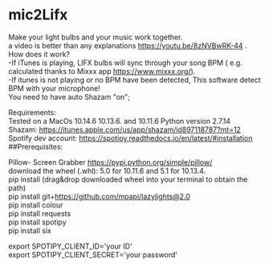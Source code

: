 # mic2Lifx
Make your light bulbs and your music work together.<br />
a video is better than any explanations https://youtu.be/8zNVBwRK-44 .<br />
How does it work?<br />
-If iTunes is playing, LIFX bulbs will sync through your song BPM ( e.g. calculated thanks to Mixxx app https://www.mixxx.org/).<br />
-If itunes is not playing or no BPM have been detected, This software detect BPM with your microphone!<br />
You need to have auto Shazam "on";<br />

Requirements:<br />
Tested on a MacOs 10.14.6 10.13.6. and 10.11.6 Python version 2.7.14<br />
Shazam: https://itunes.apple.com/us/app/shazam/id897118787?mt=12<br />
Spotify dev account: https://spotipy.readthedocs.io/en/latest/#installation<br />
##Prerequisites:<br />

Pillow- Screen Grabber https://pypi.python.org/simple/pillow/ <br />
download the wheel (.whl): 5.0 for 10.11.6 and 5.1 for 10.13.4.<br />
pip install (drag&drop downloaded wheel into your terminal to obtain the path)<br />
pip install git+https://github.com/mpapi/lazylights@2.0<br />
pip install colour<br />
pip install requests<br />
pip install spotipy<br />
pip install six<br />

export SPOTIPY_CLIENT_ID='your ID'<br />
export SPOTIPY_CLIENT_SECRET='your password'<br />


